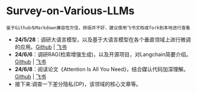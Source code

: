 # Survey-on-Various-LLMs
`鉴于Github与Markdown兼容性欠佳，排版并不好，建议使用飞书文档或fork到本地进行查看`
* **24/5/28**：调研大语言模型，以及基于大语言模型在各个垂直领域上进行微调的应用。[Github](./LLMs-Survey.md) | [飞书](https://w001bq5fla4.feishu.cn/wiki/TgDOwrKwYiXARNkPStscXHeZnhh?from=from_copylink)
* **24/6/6**：调研RAG(检索增强生成)，以及开源项目，对Langchain简要介绍。[Github](./RAG-Survey.md) | [飞书](https://w001bq5fla4.feishu.cn/wiki/Nh7gw9N6Wiz5qekxKNXc3dsCnjd?from=from_copylink)
* **24/6/8**：阅读论文《Attention Is All You Need》，结合媒认代码加深理解。[Github](./Attention_Is_All_You_Need-Notes.md) | [飞书](https://w001bq5fla4.feishu.cn/wiki/Ix9bwCZ9yifBZtk1r28cgEhfn9h?from=from_copylink)
* 接下来:调查一下差分隐私(DP)，该领域的核心文章等。